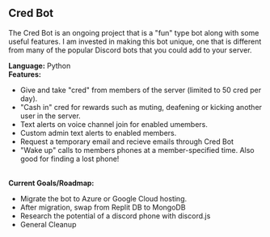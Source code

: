 <h2><strong>Cred Bot</h2></strong>
<p> 
  The Cred Bot is an ongoing project that is a "fun" type bot along with some useful features. I am invested in making this bot unique, one that is different from many of the popular Discord bots that you could add to your server. 
 <br>
 <p>
   <strong>Language:</strong> Python
   <br>
   <strong>Features:</strong>
   <ul>
     <li>Give and take "cred" from members of the server (limited to 50 cred per day).</li>
     <li>"Cash in" cred for rewards such as muting, deafening or kicking another user in the server.</li>
     <li>Text alerts on voice channel join for enabled umembers.</li>
     <li>Custom admin text alerts to enabled members.</li>
     <li>Request a temporary email and recieve emails through Cred Bot </li>
     <li>"Wake up" calls to members phones at a member-specified time. Also good for finding a lost phone! </li>
   </ul>
   </br>
   <strong>Current Goals/Roadmap:</strong>
   <ul>
  <li>Migrate the bot to Azure or Google Cloud hosting.</li>
  <li>After migration, swap from Replit DB to MongoDB </li>
  <li>Research the potential of a discord phone with discord.js</li>
  <li>General Cleanup</li>
  
    
 </p>
</p>

